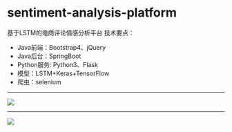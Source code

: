 # sentiment-analysis-platform
基于LSTM的电商评论情感分析平台
技术要点：
 + Java前端：Bootstrap4、jQuery
 + Java后台：SpringBoot
 + Python服务: Python3、Flask
 + 模型：LSTM+Keras+TensorFlow
 + 爬虫：selenium
 
---

![](sentiment_proj/img/structure.png"系统核心")

---

![](sentiment_proj/img/system.png"系统架构")
